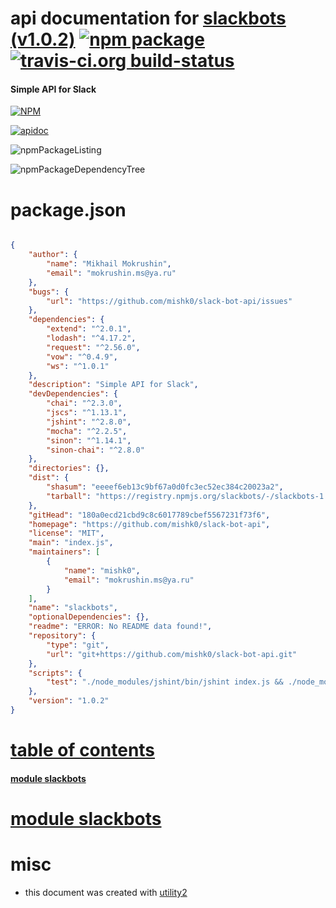 # api documentation for  [slackbots (v1.0.2)](https://github.com/mishk0/slack-bot-api)  [![npm package](https://img.shields.io/npm/v/npmdoc-slackbots.svg?style=flat-square)](https://www.npmjs.org/package/npmdoc-slackbots) [![travis-ci.org build-status](https://api.travis-ci.org/npmdoc/node-npmdoc-slackbots.svg)](https://travis-ci.org/npmdoc/node-npmdoc-slackbots)
#### Simple API for Slack

[![NPM](https://nodei.co/npm/slackbots.png?downloads=true)](https://www.npmjs.com/package/slackbots)

[![apidoc](https://npmdoc.github.io/node-npmdoc-slackbots/build/screenCapture.buildNpmdoc.browser._2Fhome_2Ftravis_2Fbuild_2Fnpmdoc_2Fnode-npmdoc-slackbots_2Ftmp_2Fbuild_2Fapidoc.html.png)](https://npmdoc.github.io/node-npmdoc-slackbots/build/apidoc.html)

![npmPackageListing](https://npmdoc.github.io/node-npmdoc-slackbots/build/screenCapture.npmPackageListing.svg)

![npmPackageDependencyTree](https://npmdoc.github.io/node-npmdoc-slackbots/build/screenCapture.npmPackageDependencyTree.svg)



# package.json

```json

{
    "author": {
        "name": "Mikhail Mokrushin",
        "email": "mokrushin.ms@ya.ru"
    },
    "bugs": {
        "url": "https://github.com/mishk0/slack-bot-api/issues"
    },
    "dependencies": {
        "extend": "^2.0.1",
        "lodash": "^4.17.2",
        "request": "^2.56.0",
        "vow": "^0.4.9",
        "ws": "^1.0.1"
    },
    "description": "Simple API for Slack",
    "devDependencies": {
        "chai": "^2.3.0",
        "jscs": "^1.13.1",
        "jshint": "^2.8.0",
        "mocha": "^2.2.5",
        "sinon": "^1.14.1",
        "sinon-chai": "^2.8.0"
    },
    "directories": {},
    "dist": {
        "shasum": "eeeef6eb13c9bf67a0d0fc3ec52ec384c20023a2",
        "tarball": "https://registry.npmjs.org/slackbots/-/slackbots-1.0.2.tgz"
    },
    "gitHead": "180a0ecd21cbd9c8c6017789cbef5567231f73f6",
    "homepage": "https://github.com/mishk0/slack-bot-api",
    "license": "MIT",
    "main": "index.js",
    "maintainers": [
        {
            "name": "mishk0",
            "email": "mokrushin.ms@ya.ru"
        }
    ],
    "name": "slackbots",
    "optionalDependencies": {},
    "readme": "ERROR: No README data found!",
    "repository": {
        "type": "git",
        "url": "git+https://github.com/mishk0/slack-bot-api.git"
    },
    "scripts": {
        "test": "./node_modules/jshint/bin/jshint index.js && ./node_modules/jscs/bin/jscs index.js && ./node_modules/mocha/bin/mocha"
    },
    "version": "1.0.2"
}
```



# <a name="apidoc.tableOfContents"></a>[table of contents](#apidoc.tableOfContents)

#### [module slackbots](#apidoc.module.slackbots)



# <a name="apidoc.module.slackbots"></a>[module slackbots](#apidoc.module.slackbots)



# misc
- this document was created with [utility2](https://github.com/kaizhu256/node-utility2)
